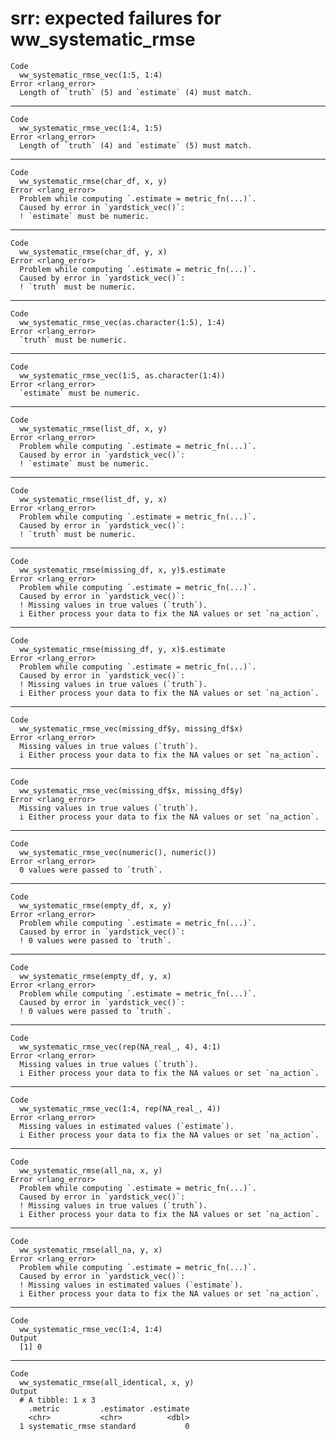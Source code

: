 # srr: expected failures for ww_systematic_rmse

    Code
      ww_systematic_rmse_vec(1:5, 1:4)
    Error <rlang_error>
      Length of `truth` (5) and `estimate` (4) must match.

---

    Code
      ww_systematic_rmse_vec(1:4, 1:5)
    Error <rlang_error>
      Length of `truth` (4) and `estimate` (5) must match.

---

    Code
      ww_systematic_rmse(char_df, x, y)
    Error <rlang_error>
      Problem while computing `.estimate = metric_fn(...)`.
      Caused by error in `yardstick_vec()`:
      ! `estimate` must be numeric.

---

    Code
      ww_systematic_rmse(char_df, y, x)
    Error <rlang_error>
      Problem while computing `.estimate = metric_fn(...)`.
      Caused by error in `yardstick_vec()`:
      ! `truth` must be numeric.

---

    Code
      ww_systematic_rmse_vec(as.character(1:5), 1:4)
    Error <rlang_error>
      `truth` must be numeric.

---

    Code
      ww_systematic_rmse_vec(1:5, as.character(1:4))
    Error <rlang_error>
      `estimate` must be numeric.

---

    Code
      ww_systematic_rmse(list_df, x, y)
    Error <rlang_error>
      Problem while computing `.estimate = metric_fn(...)`.
      Caused by error in `yardstick_vec()`:
      ! `estimate` must be numeric.

---

    Code
      ww_systematic_rmse(list_df, y, x)
    Error <rlang_error>
      Problem while computing `.estimate = metric_fn(...)`.
      Caused by error in `yardstick_vec()`:
      ! `truth` must be numeric.

---

    Code
      ww_systematic_rmse(missing_df, x, y)$.estimate
    Error <rlang_error>
      Problem while computing `.estimate = metric_fn(...)`.
      Caused by error in `yardstick_vec()`:
      ! Missing values in true values (`truth`).
      i Either process your data to fix the NA values or set `na_action`.

---

    Code
      ww_systematic_rmse(missing_df, y, x)$.estimate
    Error <rlang_error>
      Problem while computing `.estimate = metric_fn(...)`.
      Caused by error in `yardstick_vec()`:
      ! Missing values in true values (`truth`).
      i Either process your data to fix the NA values or set `na_action`.

---

    Code
      ww_systematic_rmse_vec(missing_df$y, missing_df$x)
    Error <rlang_error>
      Missing values in true values (`truth`).
      i Either process your data to fix the NA values or set `na_action`.

---

    Code
      ww_systematic_rmse_vec(missing_df$x, missing_df$y)
    Error <rlang_error>
      Missing values in true values (`truth`).
      i Either process your data to fix the NA values or set `na_action`.

---

    Code
      ww_systematic_rmse_vec(numeric(), numeric())
    Error <rlang_error>
      0 values were passed to `truth`.

---

    Code
      ww_systematic_rmse(empty_df, x, y)
    Error <rlang_error>
      Problem while computing `.estimate = metric_fn(...)`.
      Caused by error in `yardstick_vec()`:
      ! 0 values were passed to `truth`.

---

    Code
      ww_systematic_rmse(empty_df, y, x)
    Error <rlang_error>
      Problem while computing `.estimate = metric_fn(...)`.
      Caused by error in `yardstick_vec()`:
      ! 0 values were passed to `truth`.

---

    Code
      ww_systematic_rmse_vec(rep(NA_real_, 4), 4:1)
    Error <rlang_error>
      Missing values in true values (`truth`).
      i Either process your data to fix the NA values or set `na_action`.

---

    Code
      ww_systematic_rmse_vec(1:4, rep(NA_real_, 4))
    Error <rlang_error>
      Missing values in estimated values (`estimate`).
      i Either process your data to fix the NA values or set `na_action`.

---

    Code
      ww_systematic_rmse(all_na, x, y)
    Error <rlang_error>
      Problem while computing `.estimate = metric_fn(...)`.
      Caused by error in `yardstick_vec()`:
      ! Missing values in true values (`truth`).
      i Either process your data to fix the NA values or set `na_action`.

---

    Code
      ww_systematic_rmse(all_na, y, x)
    Error <rlang_error>
      Problem while computing `.estimate = metric_fn(...)`.
      Caused by error in `yardstick_vec()`:
      ! Missing values in estimated values (`estimate`).
      i Either process your data to fix the NA values or set `na_action`.

---

    Code
      ww_systematic_rmse_vec(1:4, 1:4)
    Output
      [1] 0

---

    Code
      ww_systematic_rmse(all_identical, x, y)
    Output
      # A tibble: 1 x 3
        .metric         .estimator .estimate
        <chr>           <chr>          <dbl>
      1 systematic_rmse standard           0

